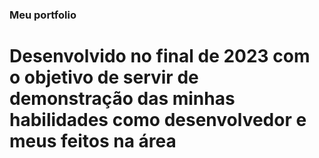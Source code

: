 ### Meu portfolio

# Desenvolvido no final de 2023 com o objetivo de servir de demonstração das minhas habilidades como desenvolvedor e meus feitos na área
